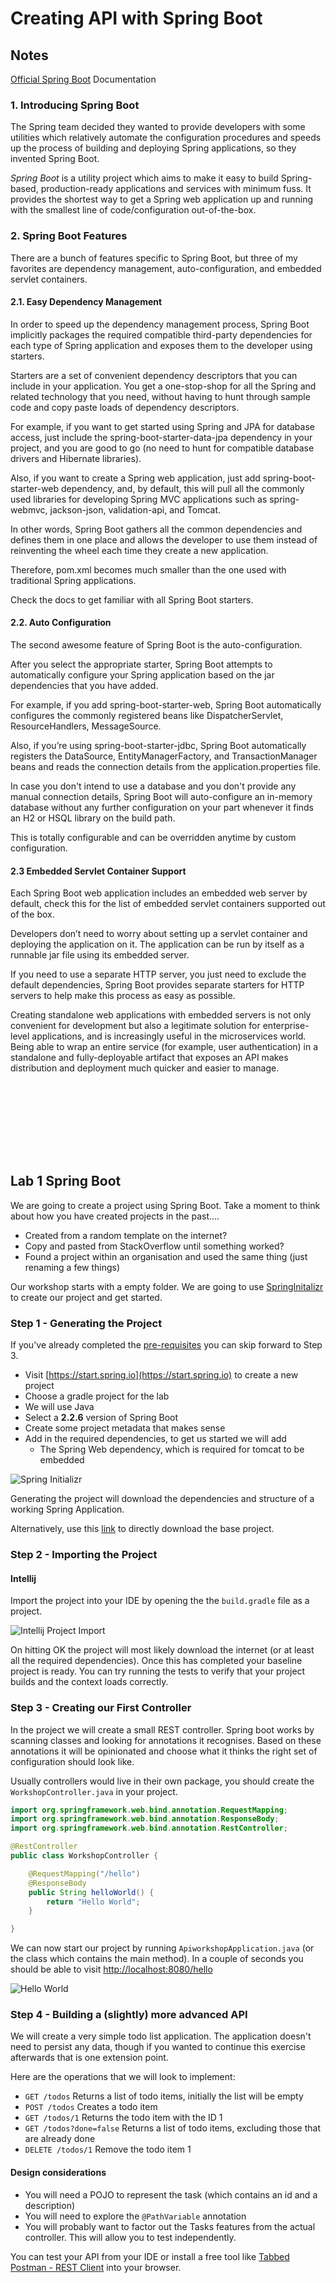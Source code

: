 # Creating API with Spring Boot 

## Notes
[Official Spring Boot](https://spring.io/guides/gs/spring-boot/) Documentation

### 1. Introducing Spring Boot
The Spring team decided they wanted to provide developers with some utilities which relatively automate the configuration procedures and speeds up the process of building and deploying Spring applications, so they invented Spring Boot.

*Spring Boot* is a utility project which aims to make it easy to build Spring-based, production-ready applications and services with minimum fuss. It provides the shortest way to get a Spring web application up and running with the smallest line of code/configuration out-of-the-box.

### 2. Spring Boot Features
There are a bunch of features specific to Spring Boot, but three of my favorites are dependency management, auto-configuration, and embedded servlet containers.

#### 2.1. Easy Dependency Management
In order to speed up the dependency management process, Spring Boot implicitly packages the required compatible third-party dependencies for each type of Spring application and exposes them to the developer using starters.

Starters are a set of convenient dependency descriptors that you can include in your application. You get a one-stop-shop for all the Spring and related technology that you need, without having to hunt through sample code and copy paste loads of dependency descriptors.

For example, if you want to get started using Spring and JPA for database access, just include the spring-boot-starter-data-jpa dependency in your project, and you are good to go (no need to hunt for compatible database drivers and Hibernate libraries).

Also, if you want to create a Spring web application, just add spring-boot-starter-web dependency, and, by default, this will pull all the commonly used libraries for developing Spring MVC applications such as spring-webmvc, jackson-json, validation-api, and Tomcat.

In other words, Spring Boot gathers all the common dependencies and defines them in one place and allows the developer to use them instead of reinventing the wheel each time they create a new application.

Therefore, pom.xml becomes much smaller than the one used with traditional Spring applications.

Check the docs to get familiar with all Spring Boot starters.

#### 2.2. Auto Configuration
The second awesome feature of Spring Boot is the auto-configuration.

After you select the appropriate starter, Spring Boot attempts to automatically configure your Spring application based on the jar dependencies that you have added.

For example, if you add spring-boot-starter-web, Spring Boot automatically configures the commonly registered beans like DispatcherServlet, ResourceHandlers, MessageSource.

Also, if you’re using spring-boot-starter-jdbc, Spring Boot automatically registers the DataSource, EntityManagerFactory, and TransactionManager beans and reads the connection details from the application.properties file.

In case you don't intend to use a database and you don't provide any manual connection details, Spring Boot will auto-configure an in-memory database without any further configuration on your part whenever it finds an H2 or HSQL library on the build path.

This is totally configurable and can be overridden anytime by custom configuration.

#### 2.3 Embedded Servlet Container Support
Each Spring Boot web application includes an embedded web server by default, check this for the list of embedded servlet containers supported out of the box.

Developers don’t need to worry about setting up a servlet container and deploying the application on it. The application can be run by itself as a runnable jar file using its embedded server.

If you need to use a separate HTTP server, you just need to exclude the default dependencies, Spring Boot provides separate starters for HTTP servers to help make this process as easy as possible.

Creating standalone web applications with embedded servers is not only convenient for development but also a legitimate solution for enterprise-level applications, and is increasingly useful in the microservices world. Being able to wrap an entire service (for example, user authentication) in a standalone and fully-deployable artifact that exposes an API makes distribution and deployment much quicker and easier to manage.


<br></br> 
-----------------------------------------------------------------------------------------------
<br></br>

## Lab 1 Spring Boot

We are going to create a project using Spring Boot. Take a moment to think about how you have created projects in the past....

* Created from a random template on the internet?
* Copy and pasted from StackOverflow until something worked?
* Found a project within an organisation and used the same thing (just renaming a few things)

Our workshop starts with a empty folder. We are going to use [SpringInitalizr](https://start.spring.io) to create our project and get started.

### Step 1 - Generating the Project
If you've already completed the [pre-requisites](../prerequisites/README.md) you can skip forward to Step 3.

* Visit [https://start.spring.io](https://start.spring.io) to create a new project
* Choose a gradle project for the lab
* We will use Java
* Select a **2.2.6** version of Spring Boot
* Create some project metadata that makes sense
* Add in the required dependencies, to get us started we will add
   * The Spring Web dependency, which is required for tomcat to be embedded

![Spring Initializr]( /presentations/images/spring-inti.png)

Generating the project will download the dependencies and structure of a working Spring Application.

Alternatively, use this [link](https://start.spring.io/#!type=gradle-project&language=java&platformVersion=2.2.6.RELEASE&packaging=jar&jvmVersion=1.8&groupId=com.restful&artifactId=RestfulApi&name=RestfulApi&description=Demo%20project%20for%20Spring%20Boot&packageName=com.restful.RestfulApi&dependencies=web) to directly download the base project.


### Step 2 - Importing the Project

#### Intellij

Import the project into your IDE by opening the the `build.gradle` file as a project.

![Intellij Project Import](01B-sample-import.png)

On hitting OK the project will most likely download the internet (or at least all the required dependencies). 
Once this has completed your baseline project is ready. 
You can try running the tests to verify that your project builds and the context loads correctly.
 

### Step 3 - Creating our First Controller

In the project we will create a small REST controller. 
Spring boot works by scanning classes and looking for annotations it recognises.
Based on these annotations it will be opinionated and choose what it thinks the right set of configuration should look like.

Usually controllers would live in their own package, you should create the `WorkshopController.java` in your project.

```java
import org.springframework.web.bind.annotation.RequestMapping;
import org.springframework.web.bind.annotation.ResponseBody;
import org.springframework.web.bind.annotation.RestController;

@RestController
public class WorkshopController {

    @RequestMapping("/hello")
    @ResponseBody
    public String helloWorld() {
        return "Hello World";
    }

}
```

We can now start our project by running `ApiworkshopApplication.java` (or the class which contains the main method). 
In a couple of seconds you should be able to visit [http://localhost:8080/hello](http://localhost:8080/hello)

![Hello World](01C-hello-world.png)

### Step 4 - Building a (slightly) more advanced API

We will create a very simple todo list application.
The application doesn't need to persist any data, though if you wanted to continue this exercise afterwards that is one extension point.

Here are the operations that we will look to implement:

* `GET /todos` Returns a list of todo items, initially the list will be empty
* `POST /todos` Creates a todo item
* `GET /todos/1` Returns the todo item with the ID 1
* `GET /todos?done=false` Returns a list of todo items, excluding those that are already done
* `DELETE /todos/1` Remove the todo item 1

#### Design considerations

* You will need a POJO to represent the task (which contains an id and a description)
* You will need to explore the `@PathVariable` annotation
* You will probably want to factor out the Tasks features from the actual controller. 
This will allow you to test independently. 

You can test your API from your IDE or install a free tool like [Tabbed Postman - REST Client](https://chrome.google.com/webstore/detail/tabbed-postman-rest-clien/coohjcphdfgbiolnekdpbcijmhambjff) 
into your browser. 
 